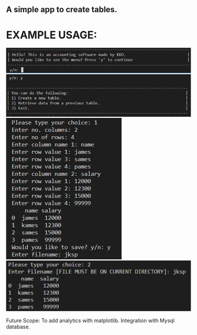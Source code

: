 <h2>A simple app to create tables.</h2>

<h1>EXAMPLE USAGE:</h1>
<img src='https://github.com/hiSh1n/IP_FINAL_PROJECT/blob/7ffd7b73e0cb4d98415726898af50c68f8cc2472/images/capture.JPG'> </img>
<img src='https://github.com/hiSh1n/IP_FINAL_PROJECT/blob/7ffd7b73e0cb4d98415726898af50c68f8cc2472/images/Capture2.JPG'> </img>
<img src='https://github.com/hiSh1n/IP_FINAL_PROJECT/blob/7ffd7b73e0cb4d98415726898af50c68f8cc2472/images/cap3.JPG'> </img>
<img src='https://github.com/hiSh1n/IP_FINAL_PROJECT/blob/7ffd7b73e0cb4d98415726898af50c68f8cc2472/images/cap4.JPG'></img>

Future Scope:
To add analytics with matplotlib.
Integration with Mysql database.
